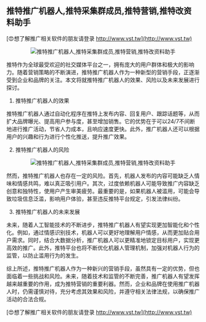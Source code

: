 ## **推特推广机器人,推特采集群成员,推特营销,推特改资料助手**

[😍想了解推广相关软件的朋友请登录 http://www.vst.tw](http://www.vst.tw)

 <center><img src="https://vst.tw/MP4/tuiguang/png/0.png" alt="推特推广机器人,推特采集群成员,推特营销,推特改资料助手"></center>

推特作为全球最受欢迎的社交媒体平台之一，拥有庞大的用户群体和极大的影响力。随着营销策略的不断演进，推特推广机器人作为一种新型的营销手段，正逐渐受到企业和品牌的关注。本文将就推特推广机器人的效果、风险以及未来发展进行探讨。

1. 推特推广机器人的效果

推特推广机器人通过自动化程序在推特上发布内容、回复用户、跟踪话题等，从而扩大品牌曝光、提高用户参与度，甚至增加销售。它的优势在于可以24/7不间断地进行推广活动，节省人力成本，且响应速度更快。此外，推广机器人还可以根据用户的兴趣和行为进行个性化推送，提升推广效果。

2. 推特推广机器人的风险

 <center><img src="https://vst.tw/MP4/tuiguang/png/7.png" alt="推特推广机器人,推特采集群成员,推特营销,推特改资料助手"></center>

然而，推特推广机器人也存在一定的风险。首先，机器人发布的内容可能缺乏人情味和情感共鸣，难以真正吸引用户。其次，过度依赖机器人可能导致推广内容缺乏创意和独特性，使用户产生审美疲劳。最重要的是，如果机器人被滥用，可能会导致垃圾信息泛滥，影响用户体验，甚至违反推特平台规定，引发法律纠纷。

3. 推特推广机器人的未来发展

未来，随着人工智能技术的不断进步，推特推广机器人有望实现更加智能化和个性化。例如，通过情感识别技术，机器人可以更好地理解用户情感，从而更加贴合用户需求。同时，结合大数据分析，推广机器人可以更精准地锁定目标用户，实现更高效的推广。此外，推特平台也将不断优化机器人管理机制，加强对机器人行为的监管，以防止滥用行为的发生。

综上所述，推特推广机器人作为一种新兴的营销手段，虽然具有一定的优势，但也面临着一些挑战和风险。未来，随着技术和监管的不断完善，推广机器人有望发挥越来越重要的作用，成为推特营销的重要利器。然而，企业和品牌在使用推广机器人时，仍需谨慎对待，充分考虑其效果和风险，并遵守相关法律法规，以确保推广活动的合法合规。

[😍想了解推广相关软件的朋友请登录 http://www.vst.tw](http://www.vst.tw)



